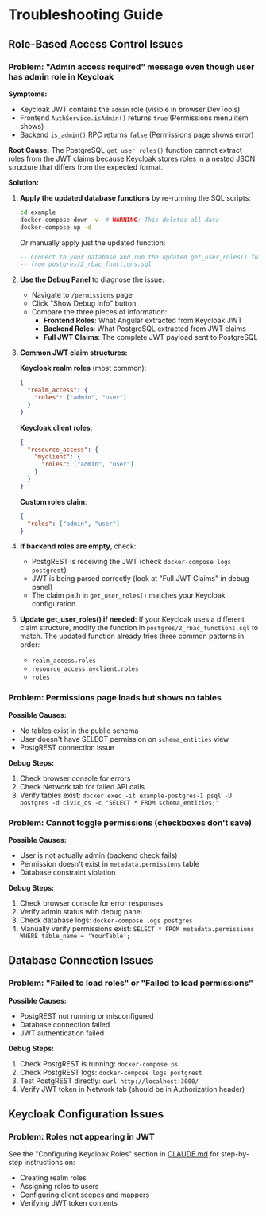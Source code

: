 # Troubleshooting Guide

## Role-Based Access Control Issues

### Problem: "Admin access required" message even though user has admin role in Keycloak

**Symptoms:**
- Keycloak JWT contains the `admin` role (visible in browser DevTools)
- Frontend `AuthService.isAdmin()` returns `true` (Permissions menu item shows)
- Backend `is_admin()` RPC returns `false` (Permissions page shows error)

**Root Cause:**
The PostgreSQL `get_user_roles()` function cannot extract roles from the JWT claims because Keycloak stores roles in a nested JSON structure that differs from the expected format.

**Solution:**

1. **Apply the updated database functions** by re-running the SQL scripts:
   ```bash
   cd example
   docker-compose down -v  # WARNING: This deletes all data
   docker-compose up -d
   ```

   Or manually apply just the updated function:
   ```sql
   -- Connect to your database and run the updated get_user_roles() function
   -- from postgres/2_rbac_functions.sql
   ```

2. **Use the Debug Panel** to diagnose the issue:
   - Navigate to `/permissions` page
   - Click "Show Debug Info" button
   - Compare the three pieces of information:
     - **Frontend Roles**: What Angular extracted from Keycloak JWT
     - **Backend Roles**: What PostgreSQL extracted from JWT claims
     - **Full JWT Claims**: The complete JWT payload sent to PostgreSQL

3. **Common JWT claim structures:**

   **Keycloak realm roles** (most common):
   ```json
   {
     "realm_access": {
       "roles": ["admin", "user"]
     }
   }
   ```

   **Keycloak client roles**:
   ```json
   {
     "resource_access": {
       "myclient": {
         "roles": ["admin", "user"]
       }
     }
   }
   ```

   **Custom roles claim**:
   ```json
   {
     "roles": ["admin", "user"]
   }
   ```

4. **If backend roles are empty**, check:
   - PostgREST is receiving the JWT (check `docker-compose logs postgrest`)
   - JWT is being parsed correctly (look at "Full JWT Claims" in debug panel)
   - The claim path in `get_user_roles()` matches your Keycloak configuration

5. **Update get_user_roles() if needed**:
   If your Keycloak uses a different claim structure, modify the function in `postgres/2_rbac_functions.sql` to match. The updated function already tries three common patterns in order:
   - `realm_access.roles`
   - `resource_access.myclient.roles`
   - `roles`

### Problem: Permissions page loads but shows no tables

**Possible Causes:**
- No tables exist in the public schema
- User doesn't have SELECT permission on `schema_entities` view
- PostgREST connection issue

**Debug Steps:**
1. Check browser console for errors
2. Check Network tab for failed API calls
3. Verify tables exist: `docker exec -it example-postgres-1 psql -U postgres -d civic_os -c "SELECT * FROM schema_entities;"`

### Problem: Cannot toggle permissions (checkboxes don't save)

**Possible Causes:**
- User is not actually admin (backend check fails)
- Permission doesn't exist in `metadata.permissions` table
- Database constraint violation

**Debug Steps:**
1. Check browser console for error responses
2. Verify admin status with debug panel
3. Check database logs: `docker-compose logs postgres`
4. Manually verify permissions exist: `SELECT * FROM metadata.permissions WHERE table_name = 'YourTable';`

## Database Connection Issues

### Problem: "Failed to load roles" or "Failed to load permissions"

**Possible Causes:**
- PostgREST not running or misconfigured
- Database connection failed
- JWT authentication failed

**Debug Steps:**
1. Check PostgREST is running: `docker-compose ps`
2. Check PostgREST logs: `docker-compose logs postgrest`
3. Test PostgREST directly: `curl http://localhost:3000/`
4. Verify JWT token in Network tab (should be in Authorization header)

## Keycloak Configuration Issues

### Problem: Roles not appearing in JWT

See the "Configuring Keycloak Roles" section in [CLAUDE.md](./CLAUDE.md#configuring-keycloak-roles) for step-by-step instructions on:
- Creating realm roles
- Assigning roles to users
- Configuring client scopes and mappers
- Verifying JWT token contents

